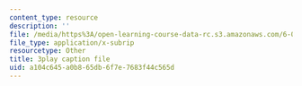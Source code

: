 ```yaml
---
content_type: resource
description: ''
file: /media/https%3A/open-learning-course-data-rc.s3.amazonaws.com/6-046j-design-and-analysis-of-algorithms-spring-2015/a104c645a0b865db6f7e7683f44c565d_NzgFUwOaoIw.srt
file_type: application/x-subrip
resourcetype: Other
title: 3play caption file
uid: a104c645-a0b8-65db-6f7e-7683f44c565d
---
```


